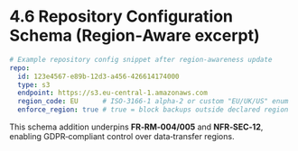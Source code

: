 # 4.6 Repository Configuration Schema (Region‑Aware excerpt)

```yaml
# Example repository config snippet after region‑awareness update
repo:
  id: 123e4567-e89b-12d3-a456-426614174000
  type: s3
  endpoint: https://s3.eu-central-1.amazonaws.com
  region_code: EU      # ISO‑3166‑1 alpha‑2 or custom "EU/UK/US" enum
  enforce_region: true # true = block backups outside declared region
```

This schema addition underpins **FR‑RM‑004/005** and **NFR‑SEC‑12**, enabling GDPR‑compliant control over data‑transfer regions.